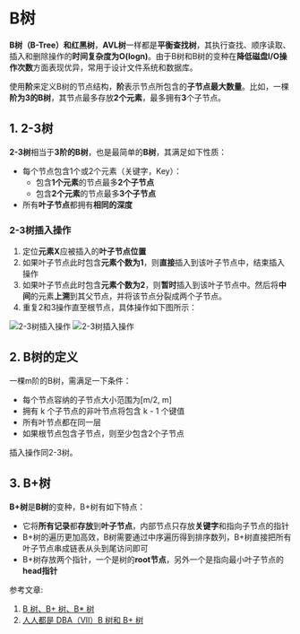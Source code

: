 # B树
**B树（B-Tree）**和**红黑树**，**AVL树**一样都是**平衡查找树**，其执行查找、顺序读取、插入和删除操作的**时间复杂度为O(logn)**。由于B树和B树的变种在**降低磁盘I/O操作次数**方面表现优异，常用于设计文件系统和数据库。

使用**阶**来定义B树的节点结构，**阶**表示节点所包含的**子节点最大数量**。比如，一棵**阶为3的B树**，其节点最多存放**2个元素**，最多拥有**3**个子节点。

## 1. 2-3树
**2-3树**相当于**3阶的B树**，也是最简单的**B树**，其满足如下性质：
* 每个节点包含1个或2个元素（关键字，Key）：
    - 包含**1个元素**的节点最多**2个子节点**
    - 包含**2个元素**的节点最多**3个子节点**
* 所有**叶子节点**都拥有**相同的深度**

### 2-3树插入操作
1. 定位**元素X**应被插入的**叶子节点位置**
2. 如果叶子节点此时包含**元素个数为1**，则**直接**插入到该叶子节点中，结束插入操作
3. 如果叶子节点此时包含**元素个数为2**，则**暂时**插入到该叶子节点中。然后将**中间**的元素**上溯**到其父节点，并将该节点分裂成两个子节点。
4. 重复2和3操作直至根节点，具体操作如下图所示：

![2-3树插入操作](https://github.com/leechengpeng/Note/blob/master/Resources/Images/2_3_tree1.gif)
![2-3树插入操作](https://github.com/leechengpeng/Note/blob/master/Resources/Images/2_3_tree2.gif)

## 2. B树的定义
一棵m阶的B树，需满足一下条件：
* 每个节点容纳的子节点大小范围为[m/2, m]
* 拥有 k 个子节点的非叶节点将包含 k - 1 个键值
* 所有叶节点都在同一层
* 如果根节点包含子节点，则至少包含2个子节点

插入操作同2-3树。

## 3. B+树
**B+树**是**B树**的变种，B+树有如下特点：
* 它将**所有记录**都**存放**到**叶子节点**，内部节点只存放**关键字**和指向子节点的指针
* B+树的遍历更加高效，B树需要通过中序遍历得到排序数列，B+树直接把所有叶子节点串成链表从头到尾访问即可
* B+树存放两个指针，一个是树的**root节点**，另外一个是指向最小叶子节点的**head指针**


参考文章: 
1. [B 树、B+ 树、B\* 树](http://www.cnblogs.com/Bob-FD/archive/2012/06/20/2556505.html)
2. [人人都是 DBA（VII）B 树和 B+ 树](http://www.cnblogs.com/gaochundong/p/btree_and_bplustree.html)
